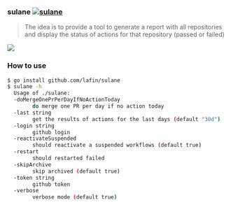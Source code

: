 ### sulane [![sulane](https://github.com/lafin/sulane/actions/workflows/app.yml/badge.svg)](https://github.com/lafin/sulane/actions/workflows/app.yml)

> The idea is to provide a tool to generate a report with all repositories and display the status of actions for that repository (passed or failed)

![](assets/image.png)

### How to use

```sh
$ go install github.com/lafin/sulane
$ sulane -h
  Usage of ./sulane:
  -doMergeOnePrPerDayIfNoActionToday
    	do merge one PR per day if no action today
  -last string
    	get the results of actions for the last days (default "30d")
  -login string
    	github login
  -reactivateSuspended
    	should reactivate a suspended workflows (default true)
  -restart
    	should restarted failed
  -skipArchive
    	skip archived (default true)
  -token string
    	github token
  -verbose
    	verbose mode (default true)
```
